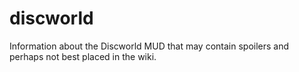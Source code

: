 # discworld
Information about the Discworld MUD that may contain spoilers and perhaps not best placed in the wiki.
